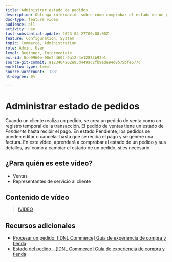 ```yaml
---
title: Administrar estado de pedidos
description: Obtenga información sobre cómo comprobar el estado de un pedido y sus detalles, y cómo cambiar este estado.
doc-type: feature video
audience: all
activity: use
last-substantial-update: 2023-04-27T00:00:00Z
feature: Configuration, System
topic: Commerce, Administration
role: Admin, User
level: Beginner, Intermediate
exl-id: 0ce9960e-00e2-4602-9a12-4e12883b92e1
source-git-commit: a123404202e95d449ad2fb9ede94d8b75bfe677c
workflow-type: tm+mt
source-wordcount: '128'
ht-degree: 0%

---
```


# Administrar estado de pedidos

Cuando un cliente realiza un pedido, se crea un pedido de venta como un registro temporal de la transacción. El pedido de ventas tiene un estado de _Pendiente_ hasta recibir el pago. En estado Pendiente, los pedidos se pueden editar o cancelar hasta que se reciba el pago y se genere una factura. En este vídeo, aprenderá a comprobar el estado de un pedido y sus detalles, así como a cambiar el estado de un pedido, si es necesario.

## ¿Para quién es este vídeo?

- Ventas
- Representantes de servicio al cliente

## Contenido de vídeo

>[!VIDEO](https://video.tv.adobe.com/v/343935?quality=12&learn=on)

## Recursos adicionales

- [Procesar un pedido: [!DNL Commerce] Guía de experiencia de compra y tienda](https://experienceleague.adobe.com/docs/commerce-admin/stores-sales/order-management/orders/order-processing.html#process-an-order)
- [Estado del pedido - [!DNL Commerce] Guía de experiencia de compra y tienda](https://experienceleague.adobe.com/docs/commerce-admin/stores-sales/order-management/orders/order-status.html)

